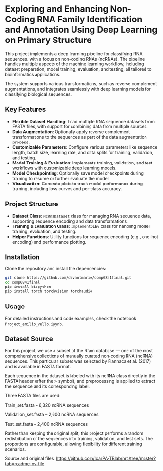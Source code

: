 # Exploring and Enhancing Non-Coding RNA Family Identification and Annotation Using Deep Learning on Primary Structure

This project implements a deep learning pipeline for classifying RNA sequences, with a focus on non-coding RNAs (ncRNAs). The pipeline handles multiple aspects of the machine learning workflow, including dataset preparation, model training, evaluation, and testing, all tailored to bioinformatics applications. 

The system supports various transformations, such as reverse complement augmentations, and integrates seamlessly with deep learning models for classifying biological sequences.

## Key Features
- **Flexible Dataset Handling**: Load multiple RNA sequence datasets from FASTA files, with support for combining data from multiple sources.
- **Data Augmentation**: Optionally apply reverse complement transformations to the sequences as part of the data augmentation process.
- **Customizable Parameters**: Configure various parameters like sequence length, batch size, learning rate, and data splits for training, validation, and testing.
- **Model Training & Evaluation**: Implements training, validation, and test workflows with customizable deep learning models.
- **Model Checkpointing**: Optionally save model checkpoints during training to resume or further evaluate the model.
- **Visualization**: Generate plots to track model performance during training, including loss curves and per-class accuracy.

## Project Structure

- **Dataset Class**: `NcRnaDataset` class for managing RNA sequence data, supporting sequence encoding and data transformations.
- **Training & Evaluation Class**: `ImplementDLEv` class for handling model training, evaluation, and testing.
- **Helper Functions**: Utility functions for sequence encoding (e.g., one-hot encoding) and performance plotting.

## Installation

Clone the repository and install the dependencies:

```bash
git clone https://github.com/devantmarie/comp6841final.git
cd comp6841final
pip install biopython
pip install torch torchvision torchaudio
```
## Usage

For detailed instructions and code examples, check the notebook `Project_emilio_vello.ipynb`.

## Dataset Source

For this project, we use a subset of the Rfam database — one of the most comprehensive collections of manually curated non-coding RNA (ncRNA) sequences. This particular subset was selected by Fiannaca et al. (2017) and is available in FASTA format.

Each sequence in the dataset is labeled with its ncRNA class directly in the FASTA header (after the > symbol), and preprocessing is applied to extract the sequence and its corresponding label.

Three FASTA files are used:

Train_set.fasta – 6,320 ncRNA sequences

Validation_set.fasta – 2,600 ncRNA sequences

Test_set.fasta – 2,400 ncRNA sequences

Rather than keeping the original split, this project performs a random redistribution of the sequences into training, validation, and test sets. The proportions are configurable, allowing flexibility for different training scenarios.

Source and original files:
https://github.com/IcarPA-TBlab/nrc/tree/master?tab=readme-ov-file

